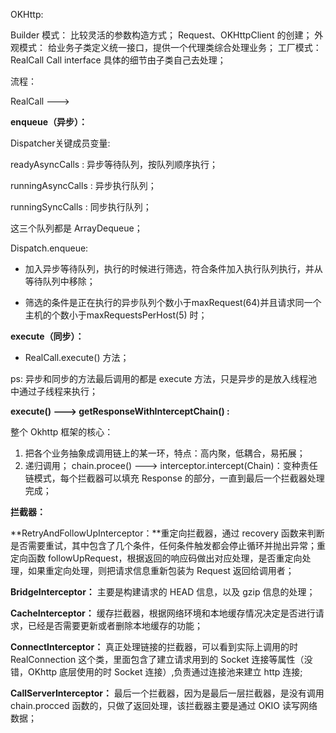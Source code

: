 OKHttp:

Builder 模式： 比较灵活的参数构造方式； Request、OKHttpClient 的创建；
外观模式： 给业务子类定义统一接口，提供一个代理类综合处理业务；
工厂模式：RealCall Call interface 具体的细节由子类自己去处理；

流程：

RealCall --->

**enqueue（异步）：**

Dispatcher关键成员变量:  

readyAsyncCalls :  异步等待队列，按队列顺序执行；

runningAsyncCalls :  异步执行队列；

runningSyncCalls : 同步执行队列；

这三个队列都是 ArrayDequeue；

Dispatch.enqueue:

- 加入异步等待队列，执行的时候进行筛选，符合条件加入执行队列执行，并从等待队列中移除；

- 筛选的条件是正在执行的异步队列个数小于maxRequest(64)并且请求同一个主机的个数小于maxRequestsPerHost(5) 时；

**execute（同步）：**

- RealCall.execute() 方法；

ps: 异步和同步的方法最后调用的都是 execute 方法，只是异步的是放入线程池中通过子线程来执行；



**execute()  ---> getResponseWithInterceptChain() :**

整个 Okhttp 框架的核心：

1. 把各个业务抽象成调用链上的某一环，特点：高内聚，低耦合，易拓展；
2. 递归调用； chain.procee()  ---> interceptor.intercept(Chain)：变种责任链模式，每个拦截器可以填充 Response 的部分，一直到最后一个拦截器处理完成；

**拦截器：**

**RetryAndFollowUpInterceptor：**重定向拦截器，通过 recovery 函数来判断是否需要重试，其中包含了几个条件，任何条件触发都会停止循环并抛出异常；重定向函数 followUpRequest，根据返回的响应码做出对应处理，是否重定向处理，如果重定向处理，则把请求信息重新包装为 Request 返回给调用者；

**BridgeInterceptor：** 主要是构建请求的 HEAD 信息，以及 gzip 信息的处理；

**CacheInterceptor：** 缓存拦截器，根据网络环境和本地缓存情况决定是否进行请求，已经是否需要更新或者删除本地缓存的功能；

**ConnectInterceptor：** 真正处理链接的拦截器，可以看到实际上调用的时 RealConnection 这个类，里面包含了建立请求用到的 Socket 连接等属性（没错，OKhttp 底层使用的时 Socket 连接）,负责通过连接池来建立 http 连接;

**CallServerInterceptor：** 最后一个拦截器，因为是最后一层拦截器，是没有调用 chain.procced 函数的，只做了返回处理，该拦截器主要是通过 OKIO 读写网络数据；

